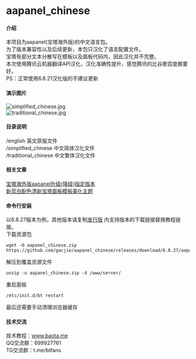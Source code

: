 # aapanel_chinese

#### 介绍
本项目为aapanel(宝塔海外版)的中文语言包。    
为了版本兼容性以及后续更新，本包只汉化了语言配置文件。    
宝塔有部分文本分散写在模板以及面板代码内，因此汉化并不完整。     
本次使用腾讯云机器翻译API汉化，汉化准确性提升，感觉腾讯的比谷歌百度都要好。  
PS：正常使用6.8.21汉化版的不建议更新    

#### 演示图片    
 ![simplified_chinese.jpg](https://raw.githubusercontent.com/gacjie/aapanel_chinese/main/simplified_chinese.jpg)   
  ![traditional_chinese.jpg](https://raw.githubusercontent.com/gacjie/aapanel_chinese/main/traditional_chinese.jpg)   

#### 目录说明
/english   英文原版文件    
/simplified_chinese   中文简体汉化文件     
/traditional_chinese   中文繁体汉化文件      
     
#### 相关文章
[宝塔海外版aapanel升级(降级)指定版本](https://www.baota.me/post-264.html)     
[新蓝白配色清新宝塔面板模板美化主题](https://www.baota.me/post-233.html) 

#### 命令行安装
以6.8.27版本为例，其他版本请复制[发行版](https://github.com/gacjie/aapanel_chinese/releases) 内支持版本的下载链接替换教程链接。  
下载资源包   
```shell-session
wget -O aapanel_chinese.zip https://github.com/gacjie/aapanel_chinese/releases/download/6.8.27/aapanel_simplified_chinese_6827.zip
```
解压到覆盖资源文件
```shell-session
unzip -o aapanel_chinese.zip -d /www/server/
```
重启面板
```shell-session
/etc/init.d/bt restart
```
最后还需要手动清理浏览器缓存

#### 技术交流      
     
技术教程：www.baota.me     
QQ交流群：699927761      
TG交流群：t.me/btfans    
 
